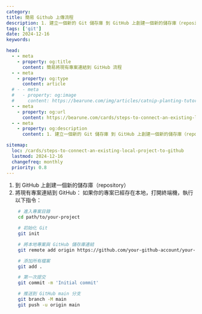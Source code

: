 ```yaml
---
category: 
title: 簡易 Github 上傳流程
description: 1. 建立一個新的 Git 儲存庫 到 GitHub 上創建一個新的儲存庫（repository） 2. 將現有專案連結到 GitHub： 如果你的專案已經存在本地，打開終端機，執行以下指令
tags: ['git']
date: 2024-12-16
keywords: 

head:
  - - meta
    - property: og:title
      content: 簡易將現有專案連結到 GitHub 流程
  - - meta
    - property: og:type
      content: article
  # - - meta
  #   - property: og:image
  #     content: https://bearune.com/img/articles/catnip-planting-tutorial/貓草.webp
  - - meta
    - property: og:url
      content: https://bearune.com/cards/steps-to-connect-an-existing-local-project-to-github
  - - meta
    - property: og:description
      content: 1. 建立一個新的 Git 儲存庫 到 GitHub 上創建一個新的儲存庫（repository） 2. 將現有專案連結到 GitHub： 如果你的專案已經存在本地，打開終端機，執行以下指令：

sitemap:
  loc: /cards/steps-to-connect-an-existing-local-project-to-github
  lastmod: 2024-12-16
  changefreq: monthly
  priority: 0.8
---
```


1. 到 GitHub 上創建一個新的儲存庫（repository）
2. 將現有專案連結到 GitHub： 如果你的專案已經存在本地，打開終端機，執行以下指令：
   ```bash
    # 進入專案目錄
    cd path/to/your-project

    # 初始化 Git
    git init

    # 將本地專案與 GitHub 儲存庫連結
    git remote add origin https://github.com/your-github-account/your-project.git

    # 添加所有檔案
    git add .

    # 第一次提交
    git commit -m 'Initial commit'

    # 推送到 GitHub main 分支
    git branch -M main
    git push -u origin main
   ```